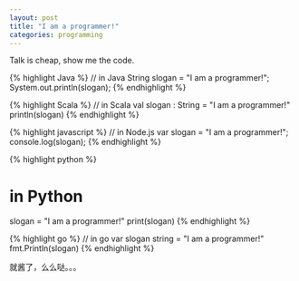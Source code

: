 ```yaml
---
layout: post
title: "I am a programmer!"
categories: programming
---
```

Talk is cheap, show me the code.

{% highlight Java %}
// in Java
String slogan = "I am a programmer!";
System.out.println(slogan);
{% endhighlight %}

{% highlight Scala %}
// in Scala
val slogan : String = "I am a programmer!"
println(slogan)
{% endhighlight %}

{% highlight javascript %}
// in Node.js
var slogan = "I am a programmer!";
console.log(slogan);
{% endhighlight %}

{% highlight python %}
# in Python
slogan = "I am a programmer!"
print(slogan)
{% endhighlight %}

{% highlight go %}
// in go
var slogan string = "I am a programmer!"
fmt.Println(slogan)
{% endhighlight %}

就酱了，么么哒。。。
